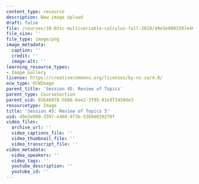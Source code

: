 ```yaml
---
content_type: resource
description: New image Upload
draft: false
file: /courses/18-02sc-multivariable-calculus-fall-2010/49e3e9003397e4609f3b53b9d0392f0f_MIT18_02SC_L15Brds_5.png
file_size: ''
file_type: image/png
image_metadata:
  caption: ''
  credit: ''
  image-alt: ''
learning_resource_types:
- Image Gallery
license: https://creativecommons.org/licenses/by-nc-sa/4.0/
ocw_type: OCWImage
parent_title: 'Session 45: Review of Topics'
parent_type: CourseSection
parent_uid: 01648978-5666-8ae2-3f95-81e972458de3
resourcetype: Image
title: 'Session 45: Review of Topics 5'
uid: 49e3e900-3397-e460-9f3b-53b9d0392f0f
video_files:
  archive_url: ''
  video_captions_file: ''
  video_thumbnail_file: ''
  video_transcript_file: ''
video_metadata:
  video_speakers: ''
  video_tags: ''
  youtube_description: ''
  youtube_id: ''
---
```

